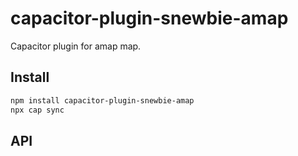 # capacitor-plugin-snewbie-amap

Capacitor plugin for amap map.

## Install

```bash
npm install capacitor-plugin-snewbie-amap
npx cap sync
```

## API

<docgen-index></docgen-index>

<docgen-api>
<!-- run docgen to generate docs from the source -->
<!-- More info: https://github.com/ionic-team/capacitor-docgen -->
</docgen-api>
